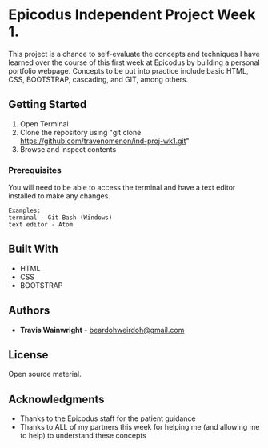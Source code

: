 # Epicodus Independent Project Week 1.

 This project is a chance to self-evaluate the concepts and techniques I have learned over the course of this first week at Epicodus by building a personal portfolio webpage.  Concepts to be put into practice include basic HTML, CSS, BOOTSTRAP, cascading, and GIT, among others.

## Getting Started

1. Open Terminal
2. Clone the repository using "git clone https://github.com/travenomenon/ind-proj-wk1.git"
3. Browse and inspect contents

### Prerequisites

You will need to be able to access the terminal and have a text editor installed to make any changes.

```
Examples:
terminal - Git Bash (Windows)
text editor - Atom
```

## Built With

* HTML
* CSS
* BOOTSTRAP

## Authors

* **Travis Wainwright** - beardohweirdoh@gmail.com

## License

Open source material.

## Acknowledgments

* Thanks to the Epicodus staff for the patient guidance
* Thanks to ALL of my partners this week for helping me (and allowing me to help) to understand these concepts
